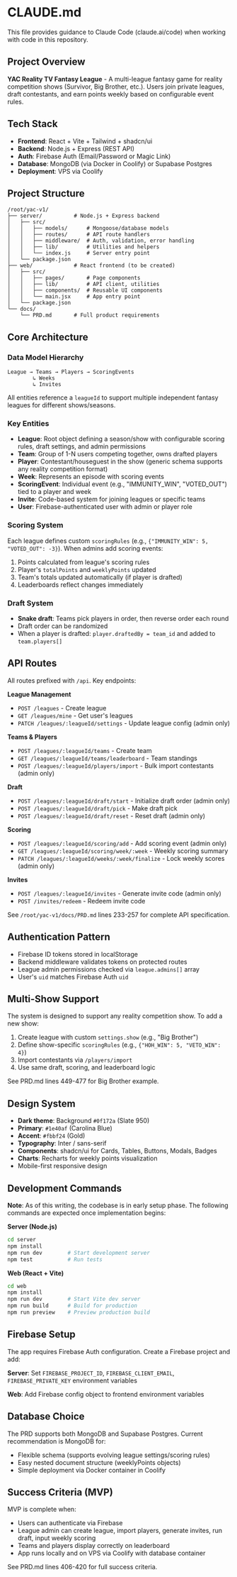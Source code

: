 # CLAUDE.md

This file provides guidance to Claude Code (claude.ai/code) when working with code in this repository.

## Project Overview

**YAC Reality TV Fantasy League** - A multi-league fantasy game for reality competition shows (Survivor, Big Brother, etc.). Users join private leagues, draft contestants, and earn points weekly based on configurable event rules.

## Tech Stack

- **Frontend**: React + Vite + Tailwind + shadcn/ui
- **Backend**: Node.js + Express (REST API)
- **Auth**: Firebase Auth (Email/Password or Magic Link)
- **Database**: MongoDB (via Docker in Coolify) or Supabase Postgres
- **Deployment**: VPS via Coolify

## Project Structure

```
/root/yac-v1/
├── server/          # Node.js + Express backend
│   ├── src/
│   │   ├── models/      # Mongoose/database models
│   │   ├── routes/      # API route handlers
│   │   ├── middleware/  # Auth, validation, error handling
│   │   ├── lib/         # Utilities and helpers
│   │   └── index.js     # Server entry point
│   └── package.json
├── web/             # React frontend (to be created)
│   ├── src/
│   │   ├── pages/       # Page components
│   │   ├── lib/         # API client, utilities
│   │   ├── components/  # Reusable UI components
│   │   └── main.jsx     # App entry point
│   └── package.json
└── docs/
    └── PRD.md       # Full product requirements
```

## Core Architecture

### Data Model Hierarchy

```
League → Teams → Players → ScoringEvents
        ↳ Weeks
        ↳ Invites
```

All entities reference a `leagueId` to support multiple independent fantasy leagues for different shows/seasons.

### Key Entities

- **League**: Root object defining a season/show with configurable scoring rules, draft settings, and admin permissions
- **Team**: Group of 1-N users competing together, owns drafted players
- **Player**: Contestant/houseguest in the show (generic schema supports any reality competition format)
- **Week**: Represents an episode with scoring events
- **ScoringEvent**: Individual event (e.g., "IMMUNITY_WIN", "VOTED_OUT") tied to a player and week
- **Invite**: Code-based system for joining leagues or specific teams
- **User**: Firebase-authenticated user with admin or player role

### Scoring System

Each league defines custom `scoringRules` (e.g., `{"IMMUNITY_WIN": 5, "VOTED_OUT": -3}`). When admins add scoring events:

1. Points calculated from league's scoring rules
2. Player's `totalPoints` and `weeklyPoints` updated
3. Team's totals updated automatically (if player is drafted)
4. Leaderboards reflect changes immediately

### Draft System

- **Snake draft**: Teams pick players in order, then reverse order each round
- Draft order can be randomized
- When a player is drafted: `player.draftedBy = team_id` and added to `team.players[]`

## API Routes

All routes prefixed with `/api`. Key endpoints:

**League Management**
- `POST /leagues` - Create league
- `GET /leagues/mine` - Get user's leagues
- `PATCH /leagues/:leagueId/settings` - Update league config (admin only)

**Teams & Players**
- `POST /leagues/:leagueId/teams` - Create team
- `GET /leagues/:leagueId/teams/leaderboard` - Team standings
- `POST /leagues/:leagueId/players/import` - Bulk import contestants (admin only)

**Draft**
- `POST /leagues/:leagueId/draft/start` - Initialize draft order (admin only)
- `POST /leagues/:leagueId/draft/pick` - Make draft pick
- `POST /leagues/:leagueId/draft/reset` - Reset draft (admin only)

**Scoring**
- `POST /leagues/:leagueId/scoring/add` - Add scoring event (admin only)
- `GET /leagues/:leagueId/scoring/week/:week` - Weekly scoring summary
- `PATCH /leagues/:leagueId/weeks/:week/finalize` - Lock weekly scores (admin only)

**Invites**
- `POST /leagues/:leagueId/invites` - Generate invite code (admin only)
- `POST /invites/redeem` - Redeem invite code

See `/root/yac-v1/docs/PRD.md` lines 233-257 for complete API specification.

## Authentication Pattern

- Firebase ID tokens stored in localStorage
- Backend middleware validates tokens on protected routes
- League admin permissions checked via `league.admins[]` array
- User's `uid` matches Firebase Auth `uid`

## Multi-Show Support

The system is designed to support any reality competition show. To add a new show:

1. Create league with custom `settings.show` (e.g., "Big Brother")
2. Define show-specific `scoringRules` (e.g., `{"HOH_WIN": 5, "VETO_WIN": 4}`)
3. Import contestants via `/players/import`
4. Use same draft, scoring, and leaderboard logic

See PRD.md lines 449-477 for Big Brother example.

## Design System

- **Dark theme**: Background `#0f172a` (Slate 950)
- **Primary**: `#1e40af` (Carolina Blue)
- **Accent**: `#fbbf24` (Gold)
- **Typography**: Inter / sans-serif
- **Components**: shadcn/ui for Cards, Tables, Buttons, Modals, Badges
- **Charts**: Recharts for weekly points visualization
- Mobile-first responsive design

## Development Commands

**Note**: As of this writing, the codebase is in early setup phase. The following commands are expected once implementation begins:

**Server (Node.js)**
```bash
cd server
npm install
npm run dev        # Start development server
npm test           # Run tests
```

**Web (React + Vite)**
```bash
cd web
npm install
npm run dev        # Start Vite dev server
npm run build      # Build for production
npm run preview    # Preview production build
```

## Firebase Setup

The app requires Firebase Auth configuration. Create a Firebase project and add:

**Server**: Set `FIREBASE_PROJECT_ID`, `FIREBASE_CLIENT_EMAIL`, `FIREBASE_PRIVATE_KEY` environment variables

**Web**: Add Firebase config object to frontend environment variables

## Database Choice

The PRD supports both MongoDB and Supabase Postgres. Current recommendation is MongoDB for:
- Flexible schema (supports evolving league settings/scoring rules)
- Easy nested document structure (weeklyPoints objects)
- Simple deployment via Docker container in Coolify

## Success Criteria (MVP)

MVP is complete when:
- Users can authenticate via Firebase
- League admin can create league, import players, generate invites, run draft, input weekly scoring
- Teams and players display correctly on leaderboard
- App runs locally and on VPS via Coolify with database container

See PRD.md lines 406-420 for full success criteria.
